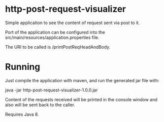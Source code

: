 # http-post-request-visualizer

Simple application to see the content of request sent via post to it.

Port of the application can be configured into the src/main/resources/application.properties file.

The URI to be called is /printPostReqHeadAndBody.

# Running

Just compile the application with maven, and run the generated jar file with:

java -jar http-post-request-visualizer-1.0.0.jar

Content of the requests received will be printed in the console window and also will be sent back to the caller.

Requires Java 8.
